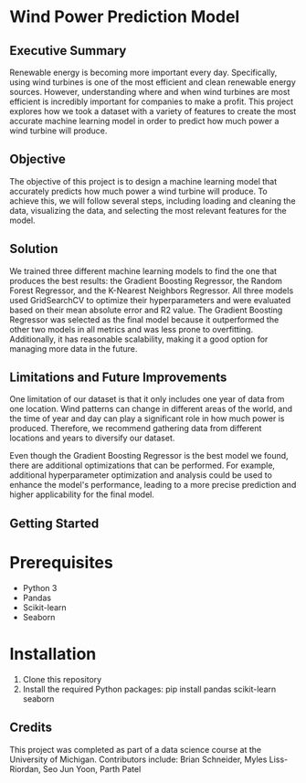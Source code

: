# Wind Power Prediction Model

## Executive Summary
Renewable energy is becoming more important every day. Specifically, using wind turbines is one of the most efficient and clean renewable energy sources. However, understanding where and when wind turbines are most efficient is incredibly important for companies to make a profit. This project explores how we took a dataset with a variety of features to create the most accurate machine learning model in order to predict how much power a wind turbine will produce.

## Objective
The objective of this project is to design a machine learning model that accurately predicts how much power a wind turbine will produce. To achieve this, we will follow several steps, including loading and cleaning the data, visualizing the data, and selecting the most relevant features for the model.

## Solution
We trained three different machine learning models to find the one that produces the best results: the Gradient Boosting Regressor, the Random Forest Regressor, and the K-Nearest Neighbors Regressor. All three models used GridSearchCV to optimize their hyperparameters and were evaluated based on their mean absolute error and R2 value. The Gradient Boosting Regressor was selected as the final model because it outperformed the other two models in all metrics and was less prone to overfitting. Additionally, it has reasonable scalability, making it a good option for managing more data in the future.

## Limitations and Future Improvements
One limitation of our dataset is that it only includes one year of data from one location. Wind patterns can change in different areas of the world, and the time of year and day can play a significant role in how much power is produced. Therefore, we recommend gathering data from different locations and years to diversify our dataset. 

Even though the Gradient Boosting Regressor is the best model we found, there are additional optimizations that can be performed. For example, additional hyperparameter optimization and analysis could be used to enhance the model's performance, leading to a more precise prediction and higher applicability for the final model.

## Getting Started

# Prerequisites
* Python 3
* Pandas
* Scikit-learn
* Seaborn

# Installation
1. Clone this repository
2. Install the required Python packages: pip install pandas scikit-learn seaborn

## Credits
This project was completed as part of a data science course at the University of Michigan. Contributors include: Brian Schneider, Myles Liss-Riordan, Seo Jun Yoon, Parth Patel
